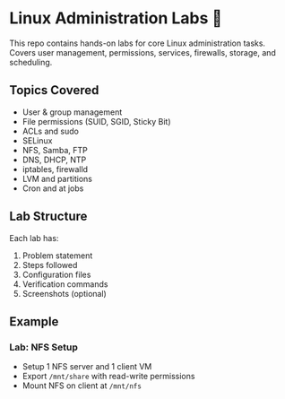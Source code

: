 # Linux Administration Labs 🐧

This repo contains hands-on labs for core Linux administration tasks.  
Covers user management, permissions, services, firewalls, storage, and scheduling.  

## Topics Covered
- User & group management
- File permissions (SUID, SGID, Sticky Bit)
- ACLs and sudo
- SELinux
- NFS, Samba, FTP
- DNS, DHCP, NTP
- iptables, firewalld
- LVM and partitions
- Cron and at jobs

## Lab Structure
Each lab has:
1. Problem statement
2. Steps followed
3. Configuration files
4. Verification commands
5. Screenshots (optional)

## Example
### Lab: NFS Setup
- Setup 1 NFS server and 1 client VM
- Export `/mnt/share` with read-write permissions
- Mount NFS on client at `/mnt/nfs`
